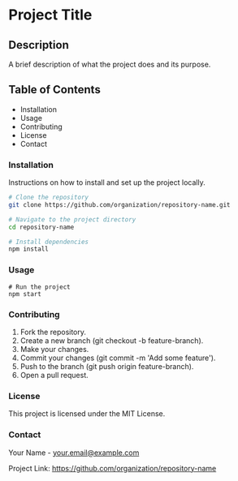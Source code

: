 # Project Title

## Description
A brief description of what the project does and its purpose.

## Table of Contents
- Installation
- Usage
- Contributing
- License
- Contact

### Installation
Instructions on how to install and set up the project locally.
```bash
# Clone the repository
git clone https://github.com/organization/repository-name.git

# Navigate to the project directory
cd repository-name

# Install dependencies
npm install
```
### Usage
```
# Run the project
npm start
```
### Contributing

1. Fork the repository.
2. Create a new branch (git checkout -b feature-branch).
3. Make your changes.
4. Commit your changes (git commit -m 'Add some feature').
5. Push to the branch (git push origin feature-branch).
6. Open a pull request.

### License
This project is licensed under the MIT License.
### Contact
Your Name - your.email@example.com

Project Link: https://github.com/organization/repository-name